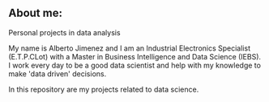 ## About me:



Personal projects in data analysis

My name is Alberto Jimenez and I am an Industrial Electronics Specialist (E.T.P.CLot) with a Master in Business Intelligence and Data Science (IEBS). I work every day to be a good data scientist and help with my knowledge to make 'data driven' decisions.

In this repository are my projects related to data science.

<!--
**Edelberth/Edelberth** is a ✨ _special_ ✨ repository because its `README.md` (this file) appears on your GitHub profile.

Here are some ideas to get you started:

- 🔭 I’m currently working on ...
- 🌱 I’m currently learning ...
- 👯 I’m looking to collaborate on ...
- 🤔 I’m looking for help with ...
- 💬 Ask me about ...
- 📫 How to reach me: ...
- 😄 Pronouns: ...
- ⚡ Fun fact: ...
-->
